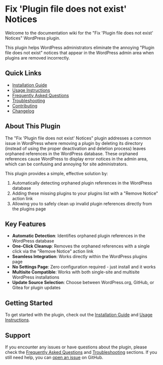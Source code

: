# Fix 'Plugin file does not exist' Notices

Welcome to the documentation wiki for the "Fix 'Plugin file does not exist' Notices" WordPress plugin.

This plugin helps WordPress administrators eliminate the annoying "Plugin file does not exist" notices that appear in the WordPress admin area when plugins are removed incorrectly.

## Quick Links

- [Installation Guide](Installation-Guide)
- [Usage Instructions](Usage-Instructions)
- [Frequently Asked Questions](Frequently-Asked-Questions)
- [Troubleshooting](Troubleshooting)
- [Contributing](Contributing)
- [Changelog](Changelog)

## About This Plugin

The "Fix 'Plugin file does not exist' Notices" plugin addresses a common issue in WordPress where removing a plugin by deleting its directory (instead of using the proper deactivation and deletion process) leaves orphaned references in the WordPress database. These orphaned references cause WordPress to display error notices in the admin area, which can be confusing and annoying for site administrators.

This plugin provides a simple, effective solution by:

1. Automatically detecting orphaned plugin references in the WordPress database
2. Adding these missing plugins to your plugins list with a "Remove Notice" action link
3. Allowing you to safely clean up invalid plugin references directly from the plugins page

## Key Features

- **Automatic Detection**: Identifies orphaned plugin references in the WordPress database
- **One-Click Cleanup**: Removes the orphaned references with a single click via the "Remove Notice" action link
- **Seamless Integration**: Works directly within the WordPress plugins page
- **No Settings Page**: Zero configuration required - just install and it works
- **Multisite Compatible**: Works with both single-site and multisite WordPress installations
- **Update Source Selection**: Choose between WordPress.org, GitHub, or Gitea for plugin updates

## Getting Started

To get started with the plugin, check out the [Installation Guide](Installation-Guide) and [Usage Instructions](Usage-Instructions).

## Support

If you encounter any issues or have questions about the plugin, please check the [Frequently Asked Questions](Frequently-Asked-Questions) and [Troubleshooting](Troubleshooting) sections. If you still need help, you can [open an issue](https://github.com/wpallstars/wp-fix-plugin-does-not-exist-notices/issues) on GitHub.
